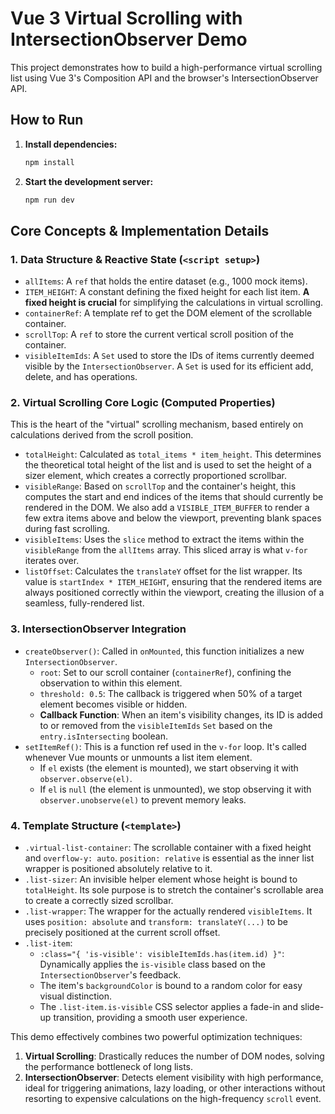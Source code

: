 # Vue 3 Virtual Scrolling with IntersectionObserver Demo

This project demonstrates how to build a high-performance virtual scrolling list using Vue 3's Composition API and the browser's IntersectionObserver API.

## How to Run

1.  **Install dependencies:**
    ```bash
    npm install
    ```

2.  **Start the development server:**
    ```bash
    npm run dev
    ```

## Core Concepts & Implementation Details

### 1. Data Structure & Reactive State (`<script setup>`)

-   `allItems`: A `ref` that holds the entire dataset (e.g., 1000 mock items).
-   `ITEM_HEIGHT`: A constant defining the fixed height for each list item. **A fixed height is crucial** for simplifying the calculations in virtual scrolling.
-   `containerRef`: A template ref to get the DOM element of the scrollable container.
-   `scrollTop`: A `ref` to store the current vertical scroll position of the container.
-   `visibleItemIds`: A `Set` used to store the IDs of items currently deemed visible by the `IntersectionObserver`. A `Set` is used for its efficient add, delete, and has operations.

### 2. Virtual Scrolling Core Logic (Computed Properties)

This is the heart of the "virtual" scrolling mechanism, based entirely on calculations derived from the scroll position.

-   `totalHeight`: Calculated as `total_items * item_height`. This determines the theoretical total height of the list and is used to set the height of a sizer element, which creates a correctly proportioned scrollbar.
-   `visibleRange`: Based on `scrollTop` and the container's height, this computes the start and end indices of the items that should currently be rendered in the DOM. We also add a `VISIBLE_ITEM_BUFFER` to render a few extra items above and below the viewport, preventing blank spaces during fast scrolling.
-   `visibleItems`: Uses the `slice` method to extract the items within the `visibleRange` from the `allItems` array. This sliced array is what `v-for` iterates over.
-   `listOffset`: Calculates the `translateY` offset for the list wrapper. Its value is `startIndex * ITEM_HEIGHT`, ensuring that the rendered items are always positioned correctly within the viewport, creating the illusion of a seamless, fully-rendered list.

### 3. IntersectionObserver Integration

-   `createObserver()`: Called in `onMounted`, this function initializes a new `IntersectionObserver`.
    -   `root`: Set to our scroll container (`containerRef`), confining the observation to within this element.
    -   `threshold: 0.5`: The callback is triggered when 50% of a target element becomes visible or hidden.
    -   **Callback Function**: When an item's visibility changes, its ID is added to or removed from the `visibleItemIds` `Set` based on the `entry.isIntersecting` boolean.
-   `setItemRef()`: This is a function ref used in the `v-for` loop. It's called whenever Vue mounts or unmounts a list item element.
    -   If `el` exists (the element is mounted), we start observing it with `observer.observe(el)`.
    -   If `el` is `null` (the element is unmounted), we stop observing it with `observer.unobserve(el)` to prevent memory leaks.

### 4. Template Structure (`<template>`)

-   `.virtual-list-container`: The scrollable container with a fixed height and `overflow-y: auto`. `position: relative` is essential as the inner list wrapper is positioned absolutely relative to it.
-   `.list-sizer`: An invisible helper element whose height is bound to `totalHeight`. Its sole purpose is to stretch the container's scrollable area to create a correctly sized scrollbar.
-   `.list-wrapper`: The wrapper for the actually rendered `visibleItems`. It uses `position: absolute` and `transform: translateY(...)` to be precisely positioned at the current scroll offset.
-   `.list-item`:
    -   `:class="{ 'is-visible': visibleItemIds.has(item.id) }"`: Dynamically applies the `is-visible` class based on the `IntersectionObserver`'s feedback.
    -   The item's `backgroundColor` is bound to a random color for easy visual distinction.
    -   The `.list-item.is-visible` CSS selector applies a fade-in and slide-up transition, providing a smooth user experience.

This demo effectively combines two powerful optimization techniques:

1.  **Virtual Scrolling**: Drastically reduces the number of DOM nodes, solving the performance bottleneck of long lists.
2.  **IntersectionObserver**: Detects element visibility with high performance, ideal for triggering animations, lazy loading, or other interactions without resorting to expensive calculations on the high-frequency `scroll` event.
